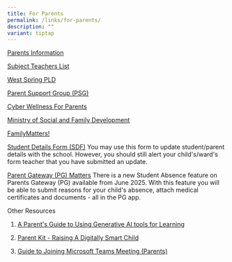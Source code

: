 ```yaml
---
title: For Parents
permalink: /links/for-parents/
description: ""
variant: tiptap
---
```

<p><a href="https://westspringsec.moe.edu.sg/resource/parents-information/" rel="noopener noreferrer nofollow" target="_blank">Parents Information</a>
</p>
<p><a href="https://docs.google.com/spreadsheets/d/1PU4V3ZClhXpgPmLA1odAsz-j-54ZR112KhcBwI4BMZ8/edit?gid=484181669#gid=484181669" rel="noopener noreferrer nofollow" target="_blank">Subject Teachers List</a>
</p>
<p><a href="https://sites.google.com/moe.edu.sg/wssspdlp/home" rel="noopener noreferrer nofollow" target="_blank">West Spring PLD</a>
</p>
<p><a href="https://westspringsec.moe.edu.sg/parents/parent-support-group-psg/" rel="noopener noreferrer nofollow" target="_blank">Parent Support Group (PSG)</a>
</p>
<p><a href="https://westspringsec.moe.edu.sg/parents/cyber-wellness-for-parents/" rel="noopener noreferrer nofollow" target="_blank">Cyber Wellness For Parents</a>
</p>
<p><a href="https://www.msf.gov.sg/Pages/default.aspx" rel="noopener noreferrer nofollow" target="_blank">Ministry of Social and Family Development</a>
</p>
<p><a href="https://www.msf.gov.sg/media-room/Pages/FamilyMatters-Factsheet.aspx" rel="noopener noreferrer nofollow" target="_blank">FamilyMatters!</a>
</p>
<p><a href="https://pg.moe.edu.sg/forms/sdf" rel="noopener noreferrer nofollow" target="_blank">Student Details Form (SDF)</a> You
may use this form to update student/parent details with the school. However,
you should still alert your child's/ward's form teacher that you have submitted
an update.</p>
<p><a href="https://drive.google.com/file/d/1C1lF3yF-EWN_NMrABs6vTsrKO6534v6b/view?usp=drive_link" rel="noopener nofollow" target="_blank">Parent Gateway (PG) Matters</a> There
is a new Student Absence feature on Parents Gateway (PG) available from
June 2025. With this feature you will be able to submit reasons for your
child's absence, attach medical certificates and documents - all in the
PG app.</p>
<p></p>
<p>Other Resources</p>
<ol data-tight="true" class="tight">
<li>
<p><a href="https://file.go.gov.sg/parent-guide-genai.pdf" rel="noopener noreferrer nofollow" target="_blank">A Parent's Guide to Using Generative AI tools for Learning</a>
</p>
</li>
<li>
<p><a href="/files/Parent_Kit___Raising_A_Digitally_Smart_Child.pdf" rel="noopener nofollow" target="_blank">Parent Kit - Raising A Digitally Smart Child</a>
</p>
</li>
<li>
<p><a href="/files/Guide_to_Joining_Microsoft_Teams_Meeting__PARENTS_.pdf" rel="noopener nofollow" target="_blank">Guide to Joining Microsoft Teams Meeting (Parents)</a>
</p>
</li>
</ol>
<p></p>